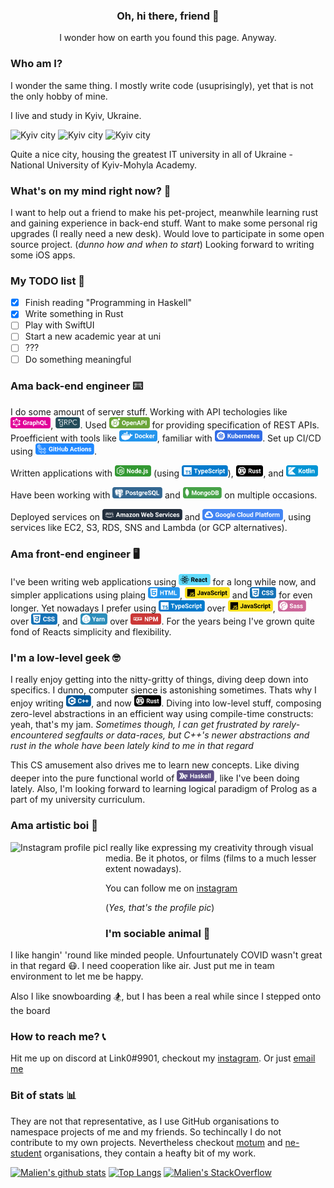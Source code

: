 
<h3 align="center"> Oh, hi there, friend 👋 </h3>
<p align="center">I wonder how on earth you found this page. Anyway.</p>

### Who am I? 
I wonder the same thing. I mostly write code (usuprisingly), yet that is not the only hobby of mine.

I live and study in Kyiv, Ukraine. 

<img alt="Kyiv city" height="200px"
src="https://lh3.googleusercontent.com/proxy/01i6j1cBs8cHCwDeAfrcQo2HkCLPXcA_eQwwzsxoSHxqfDfxbgITfQMdHNMGIHnOYhIzNweKdT7x5WsvAXSDB7Jl8lehUYvKcs2Rih0aPHhySikndw">
<img alt="Kyiv city" height="200px"
src="https://images.unian.net/photos/2019_04/1555060857-5904.png?0.7201533713226083">
<img alt="Kyiv city" height="200px"
src="https://images.fineartamerica.com/images/artworkimages/mediumlarge/1/1-national-university-of-kyiv-mohyla-academy-alain-de-maximy.jpg">

Quite a nice city, housing the greatest IT university in all of Ukraine - National University of Kyiv-Mohyla Academy.

### What's on my mind right now? 🧠
I want to help out a friend to make his pet-project, meanwhile learning rust and gaining experience in back-end stuff.
Want to make some personal rig upgrades (I really need a new desk).
Would love to participate in some open source project. (_dunno how and when to start_)
Looking forward to writing some iOS apps.

### My TODO list 📝
- [X] Finish reading "Programming in Haskell"
- [X] Write something in Rust
- [ ] Play with SwiftUI
- [ ] Start a new academic year at uni
- [ ] ???
- [ ] Do something meaningful

### Ama back-end engineer ⌨️
I do some amount of server stuff. Working with API techologies like <img height="18" src="assets/graphql.svg" />, <img height="18" src="assets/grpc.png" />. Used <img height="18" src="assets/openapi.svg" /> for providing specification of REST APIs. Proefficient with tools like <img height="18" src="assets/docker.svg" />, familiar with <img height="18" src="assets/kubernetes.svg" />. Set up CI/CD using <img height="18" src="assets/ghactions.svg" />.

Written applications with <img height="18" src="assets/nodejs.svg" /> (using <img height="18" src="assets/typescript.svg" />), <img height="18" src="assets/rust.svg" />, and <img height="18" src="assets/kotlin.svg" />

Have been working with <img height="18" src="assets/postgresql.svg" /> and <img height="18" src="assets/mongodb.svg" /> on multiple occasions.

Deployed services on <img height="18" src="assets/aws.svg" /> and <img height="18" src="assets/gcp.svg" />, using services like EC2, S3, RDS, SNS and Lambda (or GCP alternatives).

### Ama front-end engineer 🖥
I've been writing web applications using <img height="18" src="assets/react.svg" /> for a long while now, and simpler applications using plaing <img height="18" src="assets/html.svg" />, <img height="18" src="assets/javascript.svg" /> and <img height="18" src="assets/css.svg" /> for even longer. Yet nowadays I prefer using <img height="18" src="assets/typescript.svg" /> over <img height="18" src="assets/javascript.svg" />, <img height="18" src="assets/sass.svg" /> over <img height="18" src="assets/css.svg" />, and <img height="18" src="assets/yarn.svg" /> over <img height="18" src="assets/npm.svg" />. For the years being I've grown quite fond of Reacts simplicity and flexibility.

### I'm a low-level geek 🤓
I really enjoy getting into the nitty-gritty of things, diving deep down into specifics. I dunno, computer sience is astonishing sometimes. Thats why I enjoy writing <img height="18" src="assets/cpp.svg" />, and now <img height="18" src="assets/rust.svg" />. Diving into low-level stuff, composing zero-level abstractions in an efficient way using compile-time constructs: yeah, that's my jam. _Sometimes though, I can get frustrated by rarely-encountered segfaults or data-races, but C++'s newer abstractions and rust in the whole have been lately kind to me in that regard_

This CS amusement also drives me to learn new concepts. Like diving deeper into the pure functional world of <img height="18" src="assets/haskell.svg" />, like I've been doing lately. Also, I'm looking forward to learning logical paradigm of Prolog as a part of my university curriculum.

### Ama artistic boi 📸
[<img height="150px" align="left" alt="Instagram profile pic" src="https://i.imgur.com/g0kPFkq.png">](https://www.instagram.com/q_link0_p/)

I really like expressing my creativity through visual media. Be it photos, or films (films to a much lesser extent nowadays). 

You can follow me on [instagram](https://www.instagram.com/q_link0_p/)

(_Yes, that's the profile pic_)

### I'm sociable animal 🐝
I like hangin' 'round like minded people. Unfourtunately COVID wasn't great in that regard 😷. I need cooperation like air. Just put me in team environment to let me be happy.

Also I like snowboarding 🏂, but I has been a real while since I stepped onto the board

### How to reach me? 📞
Hit me up on discord at Link0#9901, checkout my [instagram](https://www.instagram.com/q_link0_p/). Or just [email me](mailto:q.link0.p@gmail.com)

### Bit of stats 📊
They are not that representative, as I use GitHub organisations to namespace projects of me and my friends. So techincally I do not contribute to my own projects. Nevertheless checkout [motum](https://github.com/MotumInc) and [ne-student](https://github.com/Ne-Student) organisations, they contain a heafty bit of my work.

[![Malien's github stats](https://github-readme-stats.vercel.app/api?username=malien&count_private=true&show_icons=true&hide=stars&theme=buefy&bg_color=145,ffffff,f4ddff)](https://github.com/anuraghazra/github-readme-stats)
[![Top Langs](https://github-readme-stats.vercel.app/api/top-langs/?username=malien&hide=JavaScript&layout=compact&bg_color=145,ffffff,87ecd3)](https://github.com/anuraghazra/github-readme-stats)
[![Malien's StackOverflow](https://github-readme-stackoverflow.vercel.app/?userID=9342577&layout=compact)](https://stackoverflow.com/users/9342577/link0)

<!--
**Malien/Malien** is a ✨ _special_ ✨ repository because its `README.md` (this file) appears on your GitHub profile.

Here are some ideas to get you started:

- 🔭 I’m currently working on ...
- 🌱 I’m currently learning ...
- 👯 I’m looking to collaborate on ...
- 🤔 I’m looking for help with ...
- 💬 Ask me about ...
- 📫 How to reach me: ...
- 😄 Pronouns: ...
- ⚡ Fun fact: ...
-->
